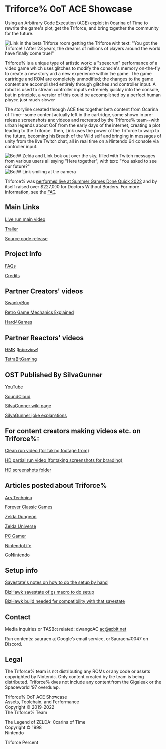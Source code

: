 # Triforce% OoT ACE Showcase

Using an Arbitrary Code Execution (ACE) exploit in Ocarina of Time to rewrite the game's plot, get the Triforce, and bring together the community for the future.

![Link in the beta Triforce room getting the Triforce with text: "You got the Triforce!!! After 23 years, the dreams of millions of players around the world have finally come true!"](/assets/images/gettriforce.png)

Triforce% is a unique type of artistic work: a "speedrun" performance of a video game which uses glitches to modify the console's memory on-the-fly to create a new story and a new experience within the game. The game cartridge and ROM are completely unmodified; the changes to the game content are accomplished entirely through glitches and controller input. A robot is used to stream controller inputs extremely quickly into the console, but in principle, a version of this could be accomplished by a perfect human player, just much slower.

The storyline created through ACE ties together beta content from Ocarina of Time--some content actually left in the cartridge, some shown in pre-release screenshots and videos and recreated by the Triforce% team--with urban legends about OoT from the early days of the internet, creating a plot leading to the Triforce. Then, Link uses the power of the Triforce to warp to the future, becoming his Breath of the Wild self and bringing in messages of unity from the live Twitch chat, all in real time on a Nintendo 64 console via controller input.

![BotW Zelda and Link look out over the sky, filled with Twitch messages from various users all saying "Here together", with text: "You asked to see our future?"](/assets/images/seeourfuture.png) ![BotW Link smiling at the camera](/assets/images/botwlink_smile.png)

Triforce% was [performed live at Summer Games Done Quick 2022](https://www.youtube.com/watch?v=2x_pqyrf9lA) and by itself raised over $227,000 for Doctors Without Borders. For more information, see the [FAQ](https://gettriforce.link/faq).

## Main Links

[Live run main video](https://www.youtube.com/watch?v=2x_pqyrf9lA)

[Trailer](https://www.youtube.com/watch?v=LL_jOQQTNO8)

[Source code release](https://github.com/triforce-percent/triforce-percent)

## Project Info

[FAQs](https://gettriforce.link/faq)

[Credits](https://gettriforce.link/credits)

## Partner Creators' videos

[SwankyBox](https://www.youtube.com/watch?v=1_RighmL04g)

[Retro Game Mechanics Explained](https://www.youtube.com/watch?v=qBK1sq1BQ2Q)

[Hard4Games](https://www.youtube.com/watch?v=f9cCtRYMKm4)

## Partner Reactors' videos

[HMK](https://www.youtube.com/watch?v=mk1WwOu_AQQ) ([Interview](https://www.youtube.com/watch?v=buy6EcI2NKc))

[TetraBitGaming](https://www.youtube.com/watch?v=gJ1hSMClhMI)

## OST Published By SiIvaGunner

[YouTube](https://www.youtube.com/watch?v=E1OYYi2Vzro&list=PLL0CQjrcN8D3qRiR5WUL5l_bPo2sIzdfr&index=155)

[SoundCloud](https://soundcloud.com/sauraen/sets/triforce-percent)

[SiIvaGunner wiki page](https://siivagunner.fandom.com/wiki/Triforce%25_SGDQ_Run)

[SiIvaGunner joke explanations](https://gettriforce.link/siiva_jokes)

## For content creators making videos etc. on Triforce%:

[Clean run video (for taking footage from)](https://www.youtube.com/watch?v=PZNywtNOe9U)

[HD partial run video (for taking screenshots for branding)](https://www.youtube.com/watch?v=NNRqK1AQ_VY)

[HD screenshots folder](https://drive.google.com/drive/folders/1uA5L-3pM1gBm_FDIDFX9zB5qrqo1Q1Cv?usp=sharing)

## Articles posted about Triforce%

[Ars Technica](https://arstechnica.com/gaming/2022/07/how-zelda-fans-changed-the-ending-to-ocarina-of-time-on-a-vanilla-n64/)

[Forever Classic Games](https://foreverclassicgames.com/news/2022/7/tasbot-summer-games-done-quick-sgdq2022-zelda-link-triforce)

[Zelda Dungeon](https://www.zeldadungeon.net/ocarina-of-time-speedrunners-obtain-the-triforce-in-wild-beta-showcase/)

[Zelda Universe](https://zeldauniverse.net/2022/07/05/games-done-quick-features-astonishing-ocarina-of-time-beta-demonstration/)

[PC Gamer](https://www.pcgamer.com/this-zelda-speedrun-built-on-urban-legends-is-an-all-time-gaming-moment/)

[NintendoLife](https://www.nintendolife.com/news/2022/07/watch-this-insane-triforcepercent-speedrun-turns-zelda-ocarina-of-time-into-breath-of-the-wild)

[GoNintendo](https://gonintendo.com/contents/5979-speedrunning-trick-turns-zelda-ocarina-of-time-into-breath-of-the-wild)

## Setup info

[Savestate's notes on how to do the setup by hand](https://docs.google.com/document/d/1fglILK3PdZoT1uISGMJKzsm-wZ2tP5652ayjR86QNDU)

[BizHawk savestate of gz macro to do setup](https://drive.google.com/file/d/1tbG5TcfgXAnaxGnA_DubNcAtJR--wCeb/view?usp=sharing)

[BizHawk build needed for compatibility with that savestate](https://drive.google.com/file/d/1K_LOyQX2MRTDOEASBbHPHltTcMB1ZDdm/view?usp=sharing)

## Contact

Media inquiries or TASBot related: dwangoAC ac@acbit.net

Run contents: sauraen at Google’s email service, or Sauraen#0047 on Discord.

## Legal

The Triforce% team is not distributing any ROMs or any code or assets copyrighted by Nintendo. Only content created by the team is being distributed. Triforce% does not include any content from the Gigaleak or the Spaceworld ‘97 overdump.

Triforce% OoT ACE Showcase \
Assets, Toolchain, and Performance \
Copyright © 2019-2022 \
The Triforce% Team

The Legend of ZELDA: Ocarina of Time \
Copyright © 1998 \
Nintendo

Triforce Percent
